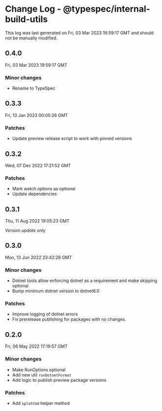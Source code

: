 # Change Log - @typespec/internal-build-utils

This log was last generated on Fri, 03 Mar 2023 19:59:17 GMT and should not be manually modified.

## 0.4.0
Fri, 03 Mar 2023 19:59:17 GMT

### Minor changes

- Rename to TypeSpec

## 0.3.3
Fri, 13 Jan 2023 00:05:26 GMT

### Patches

- Update preview release script to work with pinned versions

## 0.3.2
Wed, 07 Dec 2022 17:21:52 GMT

### Patches

- Mark watch options as optional
- Update dependencies

## 0.3.1
Thu, 11 Aug 2022 19:05:23 GMT

_Version update only_

## 0.3.0
Mon, 13 Jun 2022 23:42:28 GMT

### Minor changes

- Dotnet tools allow enforcing dotnet as a requirement and make skipping optional
- Bump minimum dotnet version to dotnet6.0

### Patches

- Improve logging of dotnet errors
- Fix prerelease publishing for packages with no changes.

## 0.2.0
Fri, 06 May 2022 17:19:57 GMT

### Minor changes

- Make RunOptions optional
- Add new util `runDotnetFormat`
- Add logic to publish preview package versions

### Patches

- Add `xplatCmd` helper method 

